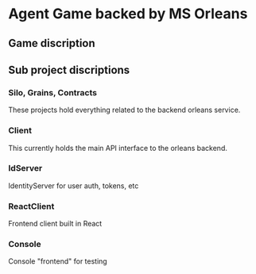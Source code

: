 # Agent Game backed by MS Orleans
## Game discription
## Sub project discriptions
### Silo, Grains, Contracts
These projects hold everything related to the backend orleans service.
### Client
This currently holds the main API interface to the orleans backend.
### IdServer
IdentityServer for user auth, tokens, etc
### ReactClient
Frontend client built in React
### Console
Console "frontend" for testing